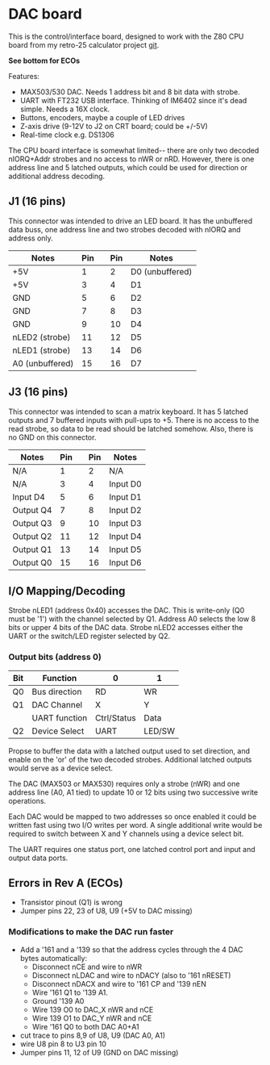 # DAC board

This is the control/interface board, designed to work with the Z80 CPU board from my retro-25 calculator project [git](https://github.com/eshazen/retro-25/tree/master/hardware/cpu/RevA).

**See bottom for ECOs**

Features:

* MAX503/530 DAC.  Needs 1 address bit and 8 bit data with strobe.
* UART with FT232 USB interface.  Thinking of IM6402 since it's dead simple.  Needs a 16X clock.
* Buttons, encoders, maybe a couple of LED drives
* Z-axis drive (9-12V to J2 on CRT board; could be +/-5V)
* Real-time clock e.g. DS1306

The CPU board interface is somewhat limited-- there are only two decoded nIORQ+Addr strobes and no access to nWR or nRD.  However, there is one address line and 5 latched outputs, which could be used for direction or additional address decoding.

## J1 (16 pins)

This connector was intended to drive an LED board.  It has the unbuffered data buss, one address line and two strobes decoded with nIORQ and address only.

| Notes           | Pin |   | Pin | Notes           |
|-----------------|-----|---|-----|-----------------|
| +5V             | 1   |   | 2   | D0 (unbuffered) |
| +5V             | 3   |   | 4   | D1              |
| GND             | 5   |   | 6   | D2              |
| GND             | 7   |   | 8   | D3              |
| GND             | 9   |   | 10  | D4              |
| nLED2 (strobe)  | 11  |   | 12  | D5              |
| nLED1 (strobe)  | 13  |   | 14  | D6              |
| A0 (unbuffered) | 15  |   | 16  | D7              |

## J3 (16 pins)

This connector was intended to scan a matrix keyboard.  It has 5 latched outputs and 7 buffered inputs with pull-ups to +5.  There is no access to the read strobe, so data to be read should be latched somehow.  Also, there is no GND on this connector.

| Notes     | Pin |   | Pin | Notes    |
|-----------|-----|---|-----|----------|
| N/A       | 1   |   | 2   | N/A      |
| N/A       | 3   |   | 4   | Input D0 |
| Input  D4 | 5   |   | 6   | Input D1 |
| Output Q4 | 7   |   | 8   | Input D2 |
| Output Q3 | 9   |   | 10  | Input D3 |
| Output Q2 | 11  |   | 12  | Input D4 |
| Output Q1 | 13  |   | 14  | Input D5 |
| Output Q0 | 15  |   | 16  | Input D6 |

## I/O Mapping/Decoding

Strobe nLED1 (address 0x40) accesses the DAC.  This is write-only (Q0 must be '1') with the channel selected by Q1.  Address A0 selects the low 8 bits or upper 4 bits of the DAC data.  Strobe nLED2 accesses either the UART or the switch/LED register selected by Q2.

### Output bits (address 0)

| Bit | Function      | 0           | 1      |
|-----|---------------|-------------|--------|
| Q0  | Bus direction | RD          | WR     |
| Q1  | DAC Channel   | X           | Y      |
|     | UART function | Ctrl/Status | Data   |
| Q2  | Device Select | UART        | LED/SW |

Propse to buffer the data with a latched output used to set direction,
and enable on the 'or' of the two decoded strobes.  Additional latched
outputs would serve as a device select.

The DAC (MAX503 or MAX530) requires only a strobe (nWR) and one
address line (A0, A1 tied) to update 10 or 12 bits using two successive write operations.

Each DAC would be mapped to two addresses so once enabled it could be
written fast using two I/O writes per word.  A single additional write
would be required to switch between X and Y channels using a device
select bit.

The UART requires one status port, one latched control port and input and output data ports.

## Errors in Rev A (ECOs)

* Transistor pinout (Q1) is wrong
* Jumper pins 22, 23 of U8, U9 (+5V to DAC missing)

### Modifications to make the DAC run faster

* Add a '161 and a '139 so that the address cycles through the 4 DAC bytes automatically:
   * Disconnect nCE and wire to nWR
   * Disconnect nLDAC and wire to nDACY (also to '161 nRESET)
   * Disconnect nDACX and wire to '161 CP and '139 nEN
   * Wire '161 Q1 to '139 A1.
   * Ground '139 A0
   * Wire 139 O0 to DAC_X nWR and nCE
   * Wire 139 O1 to DAC_Y nWR and nCE
   * Wire '161 Q0 to both DAC A0+A1
* cut trace to pins 8,9 of U8, U9 (DAC A0, A1)
* wire U8 pin 8 to U3 pin 10
* Jumper pins 11, 12 of U9 (GND on DAC missing)

